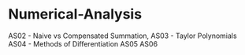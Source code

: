 # Numerical-Analysis

AS02 - Naive vs Compensated Summation,
AS03 - Taylor Polynomials
AS04 - Methods of Differentiation
AS05
AS06
